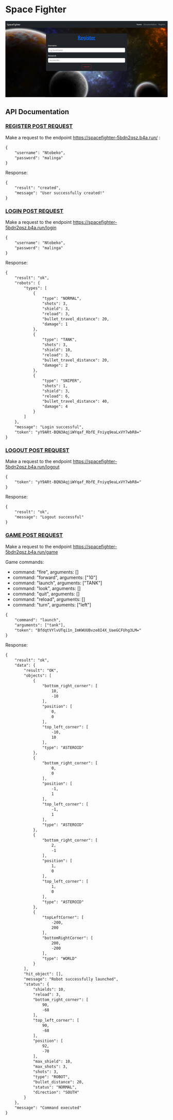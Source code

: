 # Space Fighter
![Alt Text](Capture.PNG)

## API Documentation

### <ins>REGISTER POST REQUEST</ins>
Make a request to the endpoint https://spacefighter-5bdn2qsz.b4a.run/ :
```
{
    "username": "Ntobeko",
    "password": "malinga"
}
```
Response:
```
{
    "result": "created",
    "message": "User successfully created!"
}
```

###
### <ins>LOGIN POST REQUEST</ins>
Make a request to the endpoint https://spacefighter-5bdn2qsz.b4a.run/login
```
{
    "username": "Ntobeko",
    "password": "malinga"
}
```
Response:
```
{
    "result": "ok",
    "robots": {
        "types": [
            {
                "type": "NORMAL",
                "shots": 3,
                "shield": 3,
                "reload": 3,
                "bullet_travel_distance": 20,
                "damage": 1
            },
            {
                "type": "TANK",
                "shots": 3,
                "shield": 10,
                "reload": 3,
                "bullet_travel_distance": 20,
                "damage": 2
            },
            {
                "type": "SNIPER",
                "shots": 1,
                "shield": 3,
                "reload": 6,
                "bullet_travel_distance": 40,
                "damage": 4
            }
        ]
    },
    "message": "Login successful",
    "token": "yY9ARt-BQN3AqjiWYqaf_RbfE_Fniyq9eaLxVY7wbR8="
}
```

###
### <ins>LOGOUT POST REQUEST</ins>
Make a request to the endpoint https://spacefighter-5bdn2qsz.b4a.run/logout
```
{
    "token": "yY9ARt-BQN3AqjiWYqaf_RbfE_Fniyq9eaLxVY7wbR8="
}
```
Response:
```
{
    "result": "ok",
    "message": "Logout successful"
}
```

###
### <ins>GAME POST REQUEST</ins>
Make a request to the endpoint https://spacefighter-5bdn2qsz.b4a.run/game

<p>Game commands:</p>
<ul>
    <li>command: "fire", arguments: []</li>
    <li>command: "forward", arguments: ["10"]</li>
    <li>command: "launch", arguments: ["TANK"]</li>
    <li>command: "look", arguments: []</li>
    <li>command: "quit", arguments: []</li>
    <li>command: "reload", arguments: []</li>
    <li>command: "turn", arguments: ["left"]</li>
</ul>

```
{
    "command": "launch",
    "arguments": ["tank"],
    "token": "BfdqtVYlvUTqi1n_ImKWUUBvze8I4X_UaeGCFUhg3LM="
}
```
Response:
```
{
    "result": "ok",
    "data": {
        "result": "OK",
        "objects": [
            {
                "bottom_right_corner": [
                    10,
                    -10
                ],
                "position": [
                    0,
                    0
                ],
                "top_left_corner": [
                    -10,
                    10
                ],
                "type": "ASTEROID"
            },
            {
                "bottom_right_corner": [
                    0,
                    0
                ],
                "position": [
                    -1,
                    1
                ],
                "top_left_corner": [
                    -1,
                    1
                ],
                "type": "ASTEROID"
            },
            {
                "bottom_right_corner": [
                    2,
                    -1
                ],
                "position": [
                    1,
                    0
                ],
                "top_left_corner": [
                    1,
                    0
                ],
                "type": "ASTEROID"
            },
            {
                "topLeftCorner": [
                    -200,
                    200
                ],
                "bottomRightCorner": [
                    200,
                    -200
                ],
                "type": "WORLD"
            }
        ],
        "hit_object": [],
        "message": "Robot successfully launched",
        "status": {
            "shields": 10,
            "reload": 3,
            "bottom_right_corner": [
                90,
                -68
            ],
            "top_left_corner": [
                90,
                -68
            ],
            "position": [
                92,
                -70
            ],
            "max_shield": 10,
            "max_shots": 3,
            "shots": 3,
            "type": "ROBOT",
            "bullet_distance": 20,
            "status": "NORMAL",
            "direction": "SOUTH"
        }
    },
    "message": "Command executed"
}
```